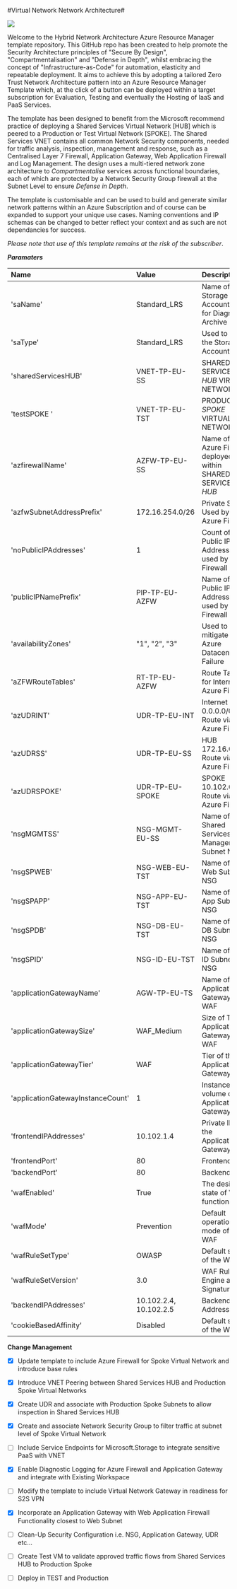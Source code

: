 #Virtual Network Network Architecture#

<a href="https://azuredeploy.net/?repository=https://github.com/DarrenMayes/VirtualDataCentre/master/azuredeploy.json" alt="Deploy to Azure" target="_blank">
   <img src="http://azuredeploy.net/deploybutton.png"/>
</a>

Welcome to the Hybrid Network Architecture Azure Resource Manager template repository. This GitHub repo has been created to help promote the Security Architecture principles of "Secure By Design", "Compartmentalisation" and "Defense in Depth", whilst embracing the concept of "Infrastructure-as-Code" for automation, elasticity and repeatable deployment. It aims to achieve this by adopting a tailored Zero Trust Network Architecture pattern into an Azure Resource Manager Template which, at the click of a button can be deployed within a target subscription for Evaluation, Testing and eventually the Hosting of IaaS and PaaS Services. 

The template has been designed to benefit from the Microsoft recommend practice of deploying a Shared Services Virtual Network [HUB] which is peered to a Production or Test Virtual Network [SPOKE]. The Shared Services VNET contains all common Network Security components, needed for traffic analysis, inspection, management and response, such as a Centralised Layer 7 Firewall, Application Gateway, Web Application Firewall and Log Management. The design uses a multi-tiered network zone architecture to *Compartmentalise* services across functional boundaries, each of which are protected by a Network Security Group firewall at the Subnet Level to ensure *Defense in Depth*. 

The template is customisable and can be used to build and generate similar network patterns within an Azure Subscription and of course can be expanded to support your unique use cases. Naming conventions and IP schemas can be changed to better reflect your context and as such are not dependancies for success. 

*Please note that use of this template remains at the risk of the subscriber*. 

***Paramaters***

|Name                               |Value                    |Description                                                      |
|:---                               |:---                     |:---                                                             |
|'saName'                           |Standard_LRS             |Name of the Storage Account used for Diagnostic Archive          |
|'saType'                           |Standard_LRS             |Used to define the Storage Account Type                          |
|'sharedServicesHUB'                |VNET-TP-EU-SS            |SHARED SERVICES *HUB* VIRTUAL NETWORK                            |
|'testSPOKE        '                |VNET-TP-EU-TST           |PRODUCTION *SPOKE* VIRTUAL NETWORK                               |
|'azfirewallName'                   |AZFW-TP-EU-SS            |Name of the Azure Firewall deployed within SHARED SERVICES *HUB* |
|'azfwSubnetAddressPrefix'          |172.16.254.0/26          |Private Subnet Used by the Azure Firewall                        |
|'noPublicIPAddresses'              |1                        |Count of Public IP Addressess used by Azure Firewall             |
|'publicIPNamePrefix'               |PIP-TP-EU-AZFW           |Name of the Public IP Addressess used by Azure Firewall          |  
|'availabilityZones'                |"1", "2", "3"            |Used to mitigate risk of Azure Datacenter Failure                |
|'aZFWRouteTables'                  |RT-TP-EU-AZFW            |Route Table for Internet  via Azure Firewall                     |
|'azUDRINT'                         |UDR-TP-EU-INT            |Internet 0.0.0.0/0 Route via Azure Firewall                      |
|'azUDRSS'                          |UDR-TP-EU-SS             |HUB 172.16.0.0/16 Route via Azure Firewall                       |                                     
|'azUDRSPOKE'                       |UDR-TP-EU-SPOKE          |SPOKE 10.102.0.0/16 Route via Azure Firewall                     |                                                                               
|'nsgMGMTSS'                        |NSG-MGMT-EU-SS           |Name of Shared Services Management Subnet NSG                    |                                      
|'nsgSPWEB'                         |NSG-WEB-EU-TST           |Name of TEST Web Subnet NSG                                      | 
|'nsgSPAPP'                         |NSG-APP-EU-TST           |Name of TEST App Subnet NSG                                      |                               
|'nsgSPDB'                          |NSG-DB-EU-TST            |Name of TEST DB Subnet NSG                                       |                                
|'nsgSPID'                          |NSG-ID-EU-TST            |Name of TEST ID Subnet NSG                                       |                               
|'applicationGatewayName'           |AGW-TP-EU-TS             |Name of TEST Application Gateway with WAF                        |
|'applicationGatewaySize'           |WAF_Medium               |Size of TEST Application Gateway with WAF                        |
|'applicationGatewayTier'           |WAF                      |Tier of the Application Gateway                                  |
|'applicationGatewayInstanceCount'  |1                        |Instance volume of the Application Gateway                       |
|'frontendIPAddresses'              |10.102.1.4               |Private IP of the Application Gateway                            |
|'frontendPort'                     |80                       |Frontend Port                                                    |
|'backendPort'                      |80                       |Backend Port                                                     |
|'wafEnabled'                       |True                     |The desired state of WAF functionality                           |
|'wafMode'                          |Prevention               |Default operational mode of the WAF                              |                              
|'wafRuleSetType'                   |OWASP                    |Default state of the WAF                                         | 
|'wafRuleSetVersion'                |3.0                      |WAF Ruleset Engine and Signatures                                | 
|'backendIPAddresses'               |10.102.2.4, 10.102.2.5   |Backend IP Address Pool                                          |       
|'cookieBasedAffinity'              |Disabled                 |Default state of the WAF                                         |

**Change Management**
- [x] Update template to include Azure Firewall for Spoke Virtual Network and introduce base rules
- [x] Introduce VNET Peering between Shared Services HUB and Production Spoke Virtual Networks
- [x] Create UDR and associate with Production Spoke Subnets to allow inspection in Shared Services HUB
- [x] Create and associate Network Security Group to filter traffic at subnet level of Spoke Virtual Network
- [ ] Include Service Endpoints for Microsoft.Storage to integrate sensitive PaaS with VNET
- [x] Enable Diagnostic Logging for Azure Firewall and Application Gateway and integrate with Existing Workspace
- [ ] Modify the template to include Virtual Network Gateway in readiness for S2S VPN
- [x] Incorporate an Application Gateway with Web Application Firewall Functionality closest to Web Subnet
- [ ] Clean-Up Security Configuration i.e. NSG, Application Gateway, UDR etc...
- [ ] Create Test VM to validate approved traffic flows from Shared Services HUB to Production Spoke
- [ ] Deploy in TEST and Production

